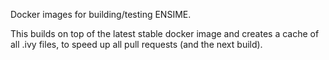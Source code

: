 Docker images for building/testing ENSIME.

This builds on top of the latest stable docker image and creates a
cache of all .ivy files, to speed up all pull requests (and the next
build).
